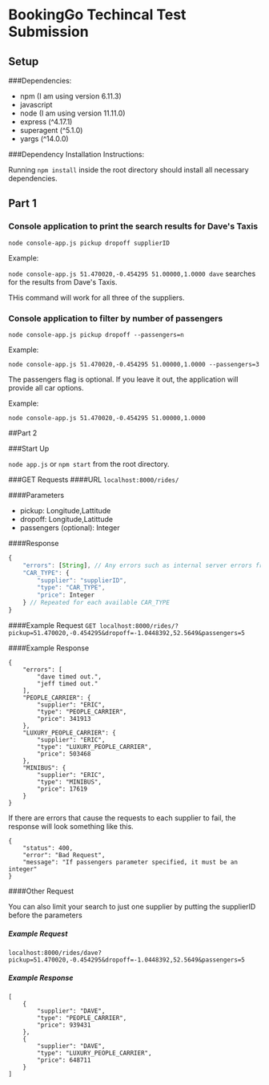 # BookingGo Techincal Test Submission


## Setup
###Dependencies:

* npm (I am using version 6.11.3)
* javascript
* node (I am using version 11.11.0)
* express (^4.17.1)
* superagent (^5.1.0)
* yargs (^14.0.0)


###Dependency Installation Instructions:

Running `npm install` inside the root directory should install all necessary dependencies.

## Part 1
### Console application to print the search results for Dave's Taxis

`node console-app.js pickup dropoff supplierID`

Example:

`node console-app.js 51.470020,-0.454295 51.00000,1.0000 dave` searches for the results from Dave's Taxis.

THis command will work for all three of the suppliers.

### Console application to filter by number of passengers


`node console-app.js pickup dropoff --passengers=n`

Example:

`node console-app.js 51.470020,-0.454295 51.00000,1.0000 --passengers=3`

The passengers flag is optional. If you leave it out, the application will provide all car options.

Example:

`node console-app.js 51.470020,-0.454295 51.00000,1.0000`

##Part 2

###Start Up

`node app.js` or `npm start` from the root directory.

###GET Requests
####URL
`localhost:8000/rides/`

####Parameters
* pickup: Longitude,Lattitude
* dropoff: Longitude,Latittude
* passengers (optional): Integer

####Response

``` javascript
{
	"errors": [String], // Any errors such as internal server errors from one of the suppliers or a timeout in the response are listed here
	"CAR_TYPE": {
		"supplier": "supplierID",
		"type": "CAR_TYPE",
		"price": Integer
	} // Repeated for each available CAR_TYPE
}
```

####Example Request
`GET localhost:8000/rides/?pickup=51.470020,-0.454295&dropoff=-1.0448392,52.5649&passengers=5`

####Example Response

```
{
    "errors": [
        "dave timed out.",
        "jeff timed out."
    ],
    "PEOPLE_CARRIER": {
        "supplier": "ERIC",
        "type": "PEOPLE_CARRIER",
        "price": 341913
    },
    "LUXURY_PEOPLE_CARRIER": {
        "supplier": "ERIC",
        "type": "LUXURY_PEOPLE_CARRIER",
        "price": 503468
    },
    "MINIBUS": {
        "supplier": "ERIC",
        "type": "MINIBUS",
        "price": 17619
    }
}
```

If there are errors that cause the requests to each supplier to fail, the response will look something like this.

```
{
    "status": 400,
    "error": "Bad Request",
    "message": "If passengers parameter specified, it must be an integer"
}
```


####Other Request

You can also limit your search to just one supplier by putting the supplierID before the parameters

##### Example Request
`localhost:8000/rides/dave?pickup=51.470020,-0.454295&dropoff=-1.0448392,52.5649&passengers=5`

##### Example Response

```
[
    {
        "supplier": "DAVE",
        "type": "PEOPLE_CARRIER",
        "price": 939431
    },
    {
        "supplier": "DAVE",
        "type": "LUXURY_PEOPLE_CARRIER",
        "price": 648711
    }
]
```
